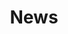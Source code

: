 ---
title: News
permalink: /news/
layout: posts
author_profile: false
header:
  overlay_color: "#5e616c"
  overlay_filter: 0.5
  overlay_image: /assets/images/banner.jpg
---